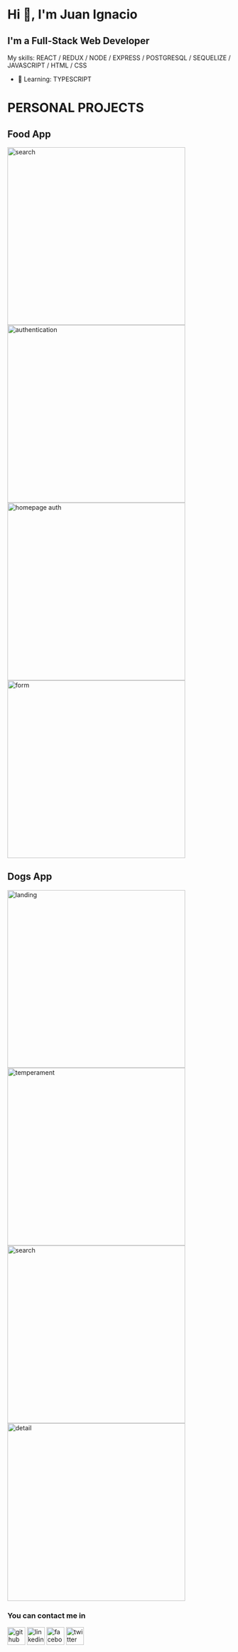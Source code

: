 
<h1> Hi 👋, I'm Juan Ignacio </h1>
<h2> I'm a Full-Stack Web Developer </h2>

My skills: REACT / REDUX / NODE / EXPRESS / POSTGRESQL / SEQUELIZE / JAVASCRIPT / HTML / CSS

- 🌱 Learning: TYPESCRIPT 



<h1> PERSONAL PROJECTS </h1>
<h2> Food App </h2>


[<img src='https://scontent.faep8-2.fna.fbcdn.net/v/t39.30808-6/274873465_2526767200790726_4585472485530310432_n.jpg?_nc_cat=109&ccb=1-5&_nc_sid=730e14&_nc_ohc=tIVanwjUW4QAX_C3PEK&tn=yGg2BbImaRCRorcp&_nc_ht=scontent.faep8-2.fna&oh=00_AT8L5G6SvyGTIcMLFOnhg2Ewc7VqFSVgp3kTvfkAw6T_oQ&oe=622260E4' alt='search' width='400' height='400'>](https://scontent.faep8-2.fna.fbcdn.net/v/t39.30808-6/274873465_2526767200790726_4585472485530310432_n.jpg?_nc_cat=109&ccb=1-5&_nc_sid=730e14&_nc_ohc=tIVanwjUW4QAX_C3PEK&tn=yGg2BbImaRCRorcp&_nc_ht=scontent.faep8-2.fna&oh=00_AT8L5G6SvyGTIcMLFOnhg2Ewc7VqFSVgp3kTvfkAw6T_oQ&oe=622260E4)
[<img src='https://scontent.faep8-2.fna.fbcdn.net/v/t39.30808-6/274156832_2526766660790780_8910547945095875812_n.jpg?_nc_cat=102&ccb=1-5&_nc_sid=730e14&_nc_ohc=sViz_zkHnU8AX9C_b35&_nc_ht=scontent.faep8-2.fna&oh=00_AT9fofj2hNkOkeePhaWwbeRm8jKbohCWOddtRgw3qgJryQ&oe=6222F61F' alt='authentication' width='400' height='400'>](https://scontent.faep8-2.fna.fbcdn.net/v/t39.30808-6/274156832_2526766660790780_8910547945095875812_n.jpg?_nc_cat=102&ccb=1-5&_nc_sid=730e14&_nc_ohc=sViz_zkHnU8AX9C_b35&_nc_ht=scontent.faep8-2.fna&oh=00_AT9fofj2hNkOkeePhaWwbeRm8jKbohCWOddtRgw3qgJryQ&oe=6222F61F)
[<img src='https://scontent.faep8-2.fna.fbcdn.net/v/t39.30808-6/274923797_2526767070790739_7097874055269911287_n.jpg?_nc_cat=104&ccb=1-5&_nc_sid=730e14&_nc_ohc=UeSW9Y557IIAX-7KDGl&_nc_ht=scontent.faep8-2.fna&oh=00_AT9nRvMw0n9e_obgvFMvDekgXR2QTPNKNJlZSguvfmXz0g&oe=62230FA1' alt='homepage auth' width='400' height='400'>](https://scontent.faep8-2.fna.fbcdn.net/v/t39.30808-6/274923797_2526767070790739_7097874055269911287_n.jpg?_nc_cat=104&ccb=1-5&_nc_sid=730e14&_nc_ohc=UeSW9Y557IIAX-7KDGl&_nc_ht=scontent.faep8-2.fna&oh=00_AT9nRvMw0n9e_obgvFMvDekgXR2QTPNKNJlZSguvfmXz0g&oe=62230FA1)
[<img src='https://scontent.faep8-1.fna.fbcdn.net/v/t39.30808-6/273685734_2526766887457424_2168873213445956580_n.jpg?_nc_cat=110&ccb=1-5&_nc_sid=730e14&_nc_ohc=-fBeYXL0ufMAX9KGc26&_nc_ht=scontent.faep8-1.fna&oh=00_AT8PHhFq63TH5Zdi3Xq_mBu4B8CLmacE94I_XTKBytKaIg&oe=62233262' alt='form' width='400' height='400'>](https://scontent.faep8-1.fna.fbcdn.net/v/t39.30808-6/273685734_2526766887457424_2168873213445956580_n.jpg?_nc_cat=110&ccb=1-5&_nc_sid=730e14&_nc_ohc=-fBeYXL0ufMAX9KGc26&_nc_ht=scontent.faep8-1.fna&oh=00_AT8PHhFq63TH5Zdi3Xq_mBu4B8CLmacE94I_XTKBytKaIg&oe=62233262)


<h2> Dogs App </h2>


[<img src='https://scontent.faep8-1.fna.fbcdn.net/v/t39.30808-6/274718970_2533186430148803_8105954142609535463_n.jpg?_nc_cat=110&ccb=1-5&_nc_sid=730e14&_nc_eui2=AeHFxbhIn1o9vZwHOxtorrYQ7TtT1YTiKz7tO1PVhOIrPubHCYGSp0GXdKXfhC4YmqNbTESVGXBiuqdj0GdPxIpw&_nc_ohc=tZMpHDpZyygAX8ps4Sc&_nc_ht=scontent.faep8-1.fna&oh=00_AT_-5FGIzxxhf63alBt4znuu8jvNvqoFQ9WsuUQ9mqy0vA&oe=622E42AA' alt='landing' width='400' height='400'>](https://scontent.faep8-1.fna.fbcdn.net/v/t39.30808-6/274718970_2533186430148803_8105954142609535463_n.jpg?_nc_cat=110&ccb=1-5&_nc_sid=730e14&_nc_eui2=AeHFxbhIn1o9vZwHOxtorrYQ7TtT1YTiKz7tO1PVhOIrPubHCYGSp0GXdKXfhC4YmqNbTESVGXBiuqdj0GdPxIpw&_nc_ohc=tZMpHDpZyygAX8ps4Sc&_nc_ht=scontent.faep8-1.fna&oh=00_AT_-5FGIzxxhf63alBt4znuu8jvNvqoFQ9WsuUQ9mqy0vA&oe=622E42AA) 
[<img src='https://scontent.faep8-1.fna.fbcdn.net/v/t39.30808-6/275558279_2533186613482118_9206651549184818029_n.jpg?_nc_cat=103&ccb=1-5&_nc_sid=730e14&_nc_eui2=AeGIiKEtrMbeeL1PnComAc7ZNIXsojdh6hs0heyiN2HqG1XD_dtxnMNhra2bFGewe5Lt5z0L5XzGcY8iK_Na1-WW&_nc_ohc=Z899nipuAcMAX_LaXjN&_nc_ht=scontent.faep8-1.fna&oh=00_AT8B5xb0NgJjK4roamSy7TPywavinv9kg5e-rdoWcqJjXA&oe=622E8B09' alt='temperament' width='400' height='400'>](https://scontent.faep8-1.fna.fbcdn.net/v/t39.30808-6/275558279_2533186613482118_9206651549184818029_n.jpg?_nc_cat=103&ccb=1-5&_nc_sid=730e14&_nc_eui2=AeGIiKEtrMbeeL1PnComAc7ZNIXsojdh6hs0heyiN2HqG1XD_dtxnMNhra2bFGewe5Lt5z0L5XzGcY8iK_Na1-WW&_nc_ohc=Z899nipuAcMAX_LaXjN&_nc_ht=scontent.faep8-1.fna&oh=00_AT8B5xb0NgJjK4roamSy7TPywavinv9kg5e-rdoWcqJjXA&oe=622E8B09)
[<img src='https://scontent.faep8-1.fna.fbcdn.net/v/t39.30808-6/274600041_2533186440148802_6278684794636685174_n.jpg?_nc_cat=105&ccb=1-5&_nc_sid=730e14&_nc_eui2=AeGmGrwWguyyWolW6XgiUEYcrt-j2stwyL6u36Pay3DIvkIOjT3QLu2_aLwLCtnnRhIUPeQpZnQSLUinB59i9AJb&_nc_ohc=Ih9ldg5YlrUAX-yGN2a&_nc_ht=scontent.faep8-1.fna&oh=00_AT8QDxTrAPPm_n1BtM8u8962hFPOWTQqduTYGlbHql7OBg&oe=622E6ED4' alt='search' width='400' height='400'>](https://scontent.faep8-1.fna.fbcdn.net/v/t39.30808-6/274600041_2533186440148802_6278684794636685174_n.jpg?_nc_cat=105&ccb=1-5&_nc_sid=730e14&_nc_eui2=AeGmGrwWguyyWolW6XgiUEYcrt-j2stwyL6u36Pay3DIvkIOjT3QLu2_aLwLCtnnRhIUPeQpZnQSLUinB59i9AJb&_nc_ohc=Ih9ldg5YlrUAX-yGN2a&_nc_ht=scontent.faep8-1.fna&oh=00_AT8QDxTrAPPm_n1BtM8u8962hFPOWTQqduTYGlbHql7OBg&oe=622E6ED4)
[<img src='https://scontent.faep8-1.fna.fbcdn.net/v/t39.30808-6/275308578_2533186386815474_7148260403592388570_n.jpg?_nc_cat=111&ccb=1-5&_nc_sid=730e14&_nc_eui2=AeEQGms0FJp6XwFY_UqS87hrEWICO9CD0SARYgI70IPRIIXp676fUD2pMj-z3wDG-mnF5FEg92m1zh8TDUrvB0_G&_nc_ohc=cq7apAiesucAX9bNqni&_nc_ht=scontent.faep8-1.fna&oh=00_AT-Z09yc5GHthYAdgIwtSQJibemx_HXT992D0hUjEkqx1A&oe=622E9256' alt='detail' width='400' height='400'>](https://scontent.faep8-1.fna.fbcdn.net/v/t39.30808-6/275308578_2533186386815474_7148260403592388570_n.jpg?_nc_cat=111&ccb=1-5&_nc_sid=730e14&_nc_eui2=AeEQGms0FJp6XwFY_UqS87hrEWICO9CD0SARYgI70IPRIIXp676fUD2pMj-z3wDG-mnF5FEg92m1zh8TDUrvB0_G&_nc_ohc=cq7apAiesucAX9bNqni&_nc_ht=scontent.faep8-1.fna&oh=00_AT-Z09yc5GHthYAdgIwtSQJibemx_HXT992D0hUjEkqx1A&oe=622E9256)

<h3> You can contact me in</h3>

[<img src='https://cdn.jsdelivr.net/npm/simple-icons@3.0.1/icons/github.svg' alt='github' height='40'>](https://github.com/JIB2017)  [<img src='https://cdn.jsdelivr.net/npm/simple-icons@3.0.1/icons/linkedin.svg' alt='linkedin' height='40'>](https://www.linkedin.com/in/juan-ignacio-blacutt-full-stack-developer//)  [<img src='https://cdn.jsdelivr.net/npm/simple-icons@3.0.1/icons/facebook.svg' alt='facebook' height='40'>](https://www.facebook.com/juanignacio.blacutt)  [<img src='https://cdn.jsdelivr.net/npm/simple-icons@3.0.1/icons/twitter.svg' alt='twitter' height='40'>](https://twitter.com/JuanBlacutt2)  
